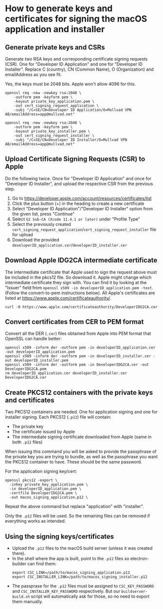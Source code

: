 # How to generate keys and certificates for signing the macOS application and installer

## Generate private keys and CSRs

Generate *two* RSA keys and corresponding certificate signing requests (CSR).
One for "Developer ID Application" and one for "Developer ID Installer".
Replace C (country), CN (Common Name), O (Organization) and emailAddress as you see fit.

Yes, the keys must be 2048 bits. Apple won't allow 4096 for this.

```
openssl req -new -newkey rsa:2048 \
    -outform pem -keyform pem \
    -keyout private_key_application.pem \
    -out cert_signing_request_application \
    -subj "/C=SE/CN=Developer ID Application/O=Mullvad VPN AB/emailAddress=app@mullvad.net"

openssl req -new -newkey rsa:2048 \
    -outform pem -keyform pem \
    -keyout private_key_installer.pem \
    -out cert_signing_request_installer \
    -subj "/C=SE/CN=Developer ID Installer/O=Mullvad VPN AB/emailAddress=app@mullvad.net"
```

## Upload Certificate Signing Requests (CSR) to Apple

Do the following twice. Once for "Developer ID Application" and once for "Developer ID Installer",
and upload the respective CSR from the previous step.

1. Go to https://developer.apple.com/account/resources/certificates/list
1. Click the plus button (+) in the heading to create a new certificate
1. Select "Developer ID Application"/"Developer ID Installer" option from the given list, press "Continue"
1. Select `G2 Sub-CA (Xcode 11.4.1 or later)` under "Profile Type"
1. Select the previously created `cert_signing_request_application`/`cert_signing_request_installer` file for upload
1. Download the provided `developerID_application.cer`/`developerID_installer.cer`

## Download Apple IDG2CA intermediate certificate

The intermediate certificate that Apple used to sign the request above must be included in the pkcs12 file. So
download it. Apple might change which intermediate certificate they sign with. You can find it by looking
at the "Issuer" field from `openssl x509 -in developerID_application.pem -text`. (Follow the convert-to-pem
instructions below). All Apple's certificates are listed at https://www.apple.com/certificateauthority/.

```
curl -O https://www.apple.com/certificateauthority/DeveloperIDG2CA.cer
```

## Convert certificates from CER to PEM format

Convert all the DER (`.cer`) files obtained from Apple into PEM format that OpenSSL can handle better:
```
openssl x509 -inform der -outform pem -in developerID_application.cer -out developerID_application.pem
openssl x509 -inform der -outform pem -in developerID_installer.cer -out developerID_installer.pem
openssl x509 -inform der -outform pem -in DeveloperIDG2CA.cer -out DeveloperIDG2CA.pem
rm developerID_application.cer developerID_installer.cer DeveloperIDG2CA.cer
```

## Create PKCS12 containers with the private keys and certificates

Two PKCS12 containers are needed. One for application signing and one for installer signing.
Each PKCS12 (`.p12`) file will contain:
  * The private key
  * The certificate issued by Apple
  * The intermediate signing certificate downloaded from Apple (same in both `.p12` files)

When issuing this command you will be asked to provide the passphrase of the private key you
are trying to bundle, as well as the passphrase you want the PKCS12 container to have. These
should be the same password.

For the application signing key/cert:
```
openssl pkcs12 -export \
  -inkey private_key_application.pem \
  -in developerID_application.pem \
  -certfile DeveloperIDG2CA.pem \
  -out macos_signing_application.p12 \
```

Repeat the above command but replace "application" with "installer".

Only the `.p12` files will be used. So the remaining files can be removed if everything works
as intended.

## Using the signing keys/certificates

* Upload the `.p12` files to the macOS build server (unless it was created there).
* In the shell where the app is built, point to the `.p12` files so electron-builder can find them:
  ```
  export CSC_LINK=/path/to/macos_signing_application.p12
  export CSC_INSTALLER_LINK=/path/to/macos_signing_installer.p12
  ```
* The passprase for the `.p12` files must be assigned to `CSC_KEY_PASSWORD` and
  `CSC_INSTALLER_KEY_PASSWORD` respectively. But our `buildserver-build.sh` script will
  automatically ask for those, so no need to export them manually.


